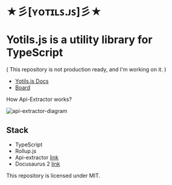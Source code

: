 # ★彡[ʏᴏᴛɪʟꜱ.ᴊꜱ]彡★

# Yotils.js is a utility library for TypeScript

( This repository is not production ready, and I'm working on it. )

- [Yotils.js Docs](https://behzadam.github.io/yotils/docs/)
- [Board](https://github.com/users/behzadam/projects/6/views/1)

How Api-Extractor works?

![api-extractor-diagram](https://user-images.githubusercontent.com/5009172/213946076-d0461324-63ad-4b97-84db-a674025ea306.png)

## Stack
- TypeScript
- Rollup.js
- Api-extractor [link](https://api-extractor.com/)
- Docusaurus 2 [link](https://docusaurus.io/)

This repository is licensed under MIT.

